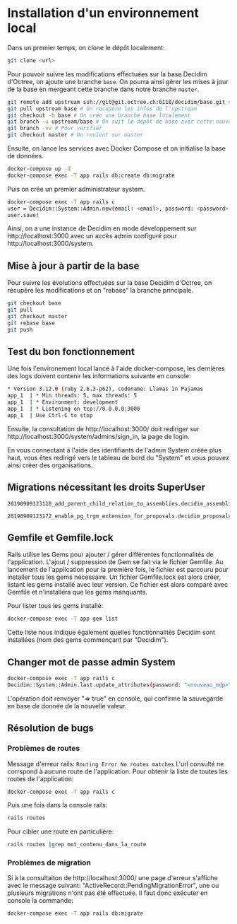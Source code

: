# Installation d'un environnement local

Dans un premier temps, on clone le dépôt localement:

```bash
git clone <url>
```

Pour pouvoir suivre les modifications effectuées sur la base Decidim d'Octree, on ajoute une branche `base`.
On pourra ainsi gérer les mises à jour de la base en mergeant cette branche dans notre branche `master`.

```bash
git remote add upstream ssh://git@git.octree.ch:6118/decidim/base.git # On ajoute le dépôt de base comme upstream
git pull upstream base # On récupère les infos de l'upstream
git checkout -b base # On crée une branche base localement
git branch -u upstream/base # On suit le dépôt de base avec cette nouvelle branche
git branch -vv # Pour vérifier
git checkout master # On revient sur master
```

Ensuite, on lance les services avec Docker Compose et on initialise la base de données.

```bash
docker-compose up -d
docker-compose exec -T app rails db:create db:migrate
```

Puis on crée un premier administrateur system.

```bash
docker-compose exec -T app rails c
user = Decidim::System::Admin.new(email: <email>, password: <password>, password_confirmation: <password>)
user.save!
```

Ainsi, on a une instance de Decidim en mode développement sur http://localhost:3000 avec un accès admin configuré pour http://localhost:3000/system.

## Mise à jour à partir de la base

Pour suivre les évolutions effectuées sur la base Decidim d'Octree, on récupère les modifications et on "rebase"
la branche principale.

```bash
git checkout base
git pull
git checkout master
git rebase base
git push
```
## Test du bon fonctionnement

Une fois l'environement local lancé à l'aide docker-compose, les dernières des logs doivent contenir les informations suivante en console:

```bash
* Version 3.12.0 (ruby 2.6.3-p62), codename: Llamas in Pajamas
app_1  | * Min threads: 5, max threads: 5
app_1  | * Environment: development
app_1  | * Listening on tcp://0.0.0.0:3000
app_1  | Use Ctrl-C to stop
```

Ensuite, la consultation de http://localhost:3000/ doit rediriger sur http://localhost:3000/system/admins/sign_in, la page de login.

En vous connectant à l'aide des identifiants de l'admin System créée plus haut, vous êtes redirigé vers le tableau de bord du "System" et vous pouvez ainsi créer des organisations.

## Migrations nécessitant les droits SuperUser

```
20190909123110_add_parent_child_relation_to_assemblies.decidim_assemblies.rb
```

```
20190909123172_enable_pg_trgm_extension_for_proposals.decidim_proposals.rb
```

## Gemfile et Gemfile.lock

Rails utilise les Gems pour ajouter / gérer différentes fonctionnalités de l'application.
L'ajout / suppression de Gem se fait via le fichier Gemfile.
Au lancement de l'application pour la première fois, le fichier est parcouru pour installer tous les gems nécessaire.
Un fichier Gemfile.lock est alors créer, listant les gems installé avec leur version. Ce fichier est alors comparé avec Gemfile et n'installera que les gems manquants.

Pour lister tous les gems installé:

```bash
docker-compose exec -T app gem list
```

Cette liste nous indique également quelles fonctionnalités Decidim sont installées (nom des gems commençant par "Decidim").

## Changer mot de passe admin System

```bash
docker-compose exec -T app rails c
Decidim::System::Admin.last.update_attributes(password: "<nouveau_mdp>", password_confirmation: "<nouveau_mdp>")
```

L'opération doit renvoyer "=> true" en console, qui confirme la sauvegarde en base de donnée de la nouvelle valeur.

## Résolution de bugs

### Problèmes de routes

Message d'erreur rails: 
    ```
    Routing Error
    No routes matches
    ```
L'url consulté ne corrspond à aucune route de l'application.
Pour obtenir la liste de toutes les routes de l'application:

```bash
docker-compose exec -T app rails c
```
Puis une fois dans la console rails:

```bash
rails routes
```

Pour cibler une route en particulière:
```bash
rails routes |grep mot_contenu_dans_la_route
```

### Problèmes de migration

Si à la consultaiton de http://localhost:3000/ une page d'erreur s'affiche avec le message suivant: "ActiveRecord::PendingMigrationError", une ou plusieurs migrations n'ont pas été effectuée. Il faut donc exécuter en console la commande:

```bash
docker-compose exec -T app rails db:migrate
```

